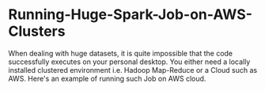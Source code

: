 # Running-Huge-Spark-Job-on-AWS-Clusters
When dealing with huge datasets, it is quite impossible that the code successfully executes on your personal desktop. You either need a locally installed clustered environment i.e. Hadoop Map-Reduce or a Cloud such as AWS. Here's an example of running such Job on AWS cloud.
